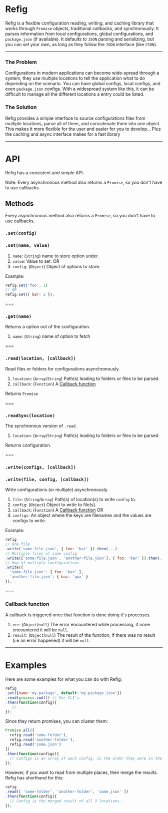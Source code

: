 Refig
=====
Refig is a flexible configuration reading, writing, and caching library that works through `Promise` objects, traditional callbacks, and synchronously.  It parses information from local configurations, global configurations, and `package.json` (if available).  It defaults to `JSON` parsing and serializing, but you can set your own, as long as they follow the `JSON` interface (like `CSON`).

---

### The Problem
Configurations in modern applications can become wide-spread through a system, they use multiple locations to tell the application what to do depending on the scenario.  You can have global configs, local configs, and even `package.json` configs.  With a widespread system like this, it can be difficult to manage all the different locations a entry could be listed.

### The Solution
Refig provides a simple interface to source configurations files from multiple locations, parse all of them, and concatenate them into one object.  This makes it more flexible for the user and easier for you to develop...  Plus the caching and async interface makes for a fast library

---

# API
Refig has a consistent and simple API.

Note: Every asynchronous method also returns a `Promise`, so you don't have to use callbacks.

## Methods
Every asynchronous method also returns a `Promise`, so you don't have to use callbacks.

### `.set(config)`
### `.set(name, value)`
  1. `name`: (`String`) name to store option under.
  2. `value`: Value to set.
OR
  1. `config`: (`Object`) Object of options to store.

Example:
```javascript
refig.set('foo', 1)
// OR
refig.set({ bar: 2 });
```

===

### `.get(name)`
Returns a option out of the configuration.
  1. `name`: (`String`) name of option to fetch

===

### `.read(location, [callback])`
Read files or folders for configurations asynchronously.
  1. `location`: (`Array`/`String`) Path(s) leading to folders or files to be parsed.
  2. `callback`: (`Function`) A [Callback function](#callback-function)

Returns `Promise`

===

### `.readSync(location)`
The synchronous version of `.read`.
  1. `location`: (`Array`/`String`) Path(s) leading to folders or files to be parsed.

Returns configuration.

===

### `.write(configs, [callback])`
### `.write(file, config, [callback])`
Write configurations (or multiple) asynchronously.
  1. `file`: (`String`/`Array`) Path(s) of location(s) to write `config` to.
  2. `config`: (`Object`) Object to write to file(s).
  3. `callback`: (`Function`) A [Callback function](#callback-function)
OR
  1. `configs`: An object where the keys are filenames and the values are configs to write.

Example:
```javascript
refig
// One file
.write('some-file.json', { foo: 'bar' }).then(...)
// Multiple files of same config
.write(['some-file.json', 'another-file.json'], { foo: 'bar' }).then(...)
// Map of multiple configurations
.write({
  'some-file.json': { foo: 'bar' },
  'another-file.json': { baz: 'qux' }
});
```

===

### Callback function
A callback is triggered once that function is done doing it's processes.
  1. `err`: (`Object`/`null`) The error encountered while processing, if none encountered it will be `null`.
  2. `result`: (`Object`/`null`) The result of the function, if there was no result (i.e an error happened) it will be `null`.  

---

# Examples
Here are some examples for what you can do with Refig:

```javascript
refig
.set({name:'my-package', default:'my-package.json'})
.read(process.cwd()) // For CLI's.
.then(function(config){
   // ...
});
```

Since they return promises, you can cluster them:
```javascript
Promise.all([
  refig.read('some-folder'),
  refig.read('another-folder'),
  refig.read('some.json')
])
.then(function(configs){
  // Configs is an array of each config, in the order they were in the array.
});
```

However, if you want to read from multiple places, then merge the results.  Refig has shorthand for this:
```javascript
refig
.read([ 'some-folder', 'another-folder', 'some.json' ])
.then(function(config){
  // Config is the merged result of all 3 locations.
});
```
